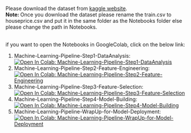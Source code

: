 Please download the dataset from [kaggle website](https://www.kaggle.com/c/house-prices-advanced-regression-techniques/data).<br>
<b> Note: </b> Once you download the dataset please rename the train.csv to houseprice.csv and put it in the same folder as the Notebooks folder else please change the path in Notebooks.<br>
<br>

if you want to open the Notebooks in GoogleColab, click on the below link:<br>
1. Machine-Learning-Pipeline-Step1-DataAnalysis: [![Open In Colab: Machine-Learning-Pipeline-Step1-DataAnalysis](https://colab.research.google.com/assets/colab-badge.svg)](https://colab.research.google.com/github/amitmeel/Deployment-of-Machine-Learning-Models/blob/development/research/Machine-Learning-Pipeline-Step1-DataAnalysis.ipynb)
2. Machine-Learning-Pipeline-Step2-Feature-Engineering: [![Open In Colab: Machine-Learning-Pipeline-Step2-Feature-Engineering](https://colab.research.google.com/assets/colab-badge.svg)](https://colab.research.google.com/github/amitmeel/Deployment-of-Machine-Learning-Models/blob/development/research/Machine-Learning-Pipeline-Step2-Feature-Engineering.ipynb)
3. Machine-Learning-Pipeline-Step3-Feature-Selection: [![Open In Colab: Machine-Learning-Pipeline-Step3-Feature-Selection](https://colab.research.google.com/assets/colab-badge.svg)](https://colab.research.google.com/github/amitmeel/Deployment-of-Machine-Learning-Models/blob/development/research/Machine-Learning-Pipeline-Step3-Feature-Selection.ipynb)
4. Machine-Learning-Pipeline-Step4-Model-Building: [![Open In Colab: Machine-Learning-Pipeline-Step4-Model-Building](https://colab.research.google.com/assets/colab-badge.svg)](https://colab.research.google.com/github/amitmeel/Deployment-of-Machine-Learning-Models/blob/development/research/Machine-Learning-Pipeline-Step4-Model-Building.ipynb)
5. Machine-Learning-Pipeline-WrapUp-for-Model-Deployment: [![Open In Colab: Machine-Learning-Pipeline-WrapUp-for-Model-Deployment](https://colab.research.google.com/assets/colab-badge.svg)](https://colab.research.google.com/github/amitmeel/Deployment-of-Machine-Learning-Models/blob/development/research/Machine-Learning-Pipeline-WrapUp-for-Model-Deployment.ipynb)